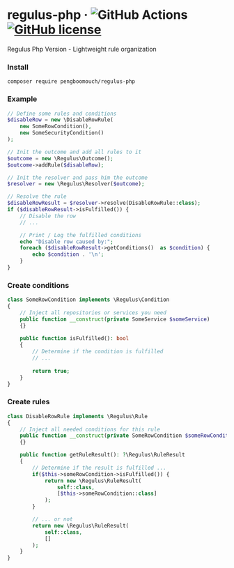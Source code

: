 # regulus-php &middot; ![GitHub Actions](https://github.com/pengboomouch/regulus-php/actions/workflows/php.yml/badge.svg?event=push) [![GitHub license](https://img.shields.io/badge/license-MIT-blue.svg)](https://github.com/pengboomouch/regulus-php/LICENSE)

Regulus Php Version - Lightweight rule organization

### Install
```
composer require pengboomouch/regulus-php
```


### Example
```php
// Define some rules and conditions
$disableRow = new \DisableRowRule(
    new SomeRowCondition(),
    new SomeSecurityCondition()
);

// Init the outcome and add all rules to it
$outcome = new \Regulus\Outcome();
$outcome->addRule($disableRow);

// Init the resolver and pass him the outcome
$resolver = new \Regulus\Resolver($outcome);

// Resolve the rule
$disableRowResult = $resolver->resolve(DisableRowRule::class);
if ($disableRowResult->isFulfilled()) {
    // Disable the row
    // ...

    // Print / Log the fulfilled conditions
    echo "Disable row caused by:";
    foreach ($disableRowResult->getConditions()  as $condition) {
        echo $condition . '\n';
    }
}
```

### Create conditions
```php
class SomeRowCondition implements \Regulus\Condition
{
    // Inject all repositories or services you need
    public function __construct(private SomeService $someService)
    {}
    
    public function isFulfilled(): bool
    {
        // Determine if the condition is fulfilled
        // ...
        
        return true;
    }
}
```

### Create rules
```php
class DisableRowRule implements \Regulus\Rule
{
    // Inject all needed conditions for this rule
    public function __construct(private SomeRowCondition $someRowCondition)
    {}

    public function getRuleResult(): ?\Regulus\RuleResult
    {
        // Determine if the result is fulfilled ...
        if($this->someRowCondition->isFulfilled()) {
            return new \Regulus\RuleResult(
                self::class,
                [$this->someRowCondition::class]
            );
        }

        // ... or not
        return new \Regulus\RuleResult(
            self::class,
            []
        );
    }
}
```
